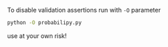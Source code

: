 To disable validation assertions run with `-O` parameter
```bash
python -O probabilipy.py
```
use at your own risk!